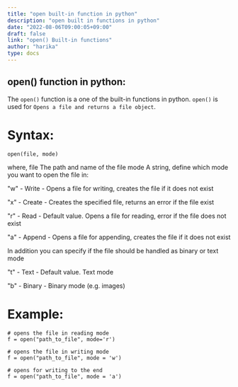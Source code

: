 ```yaml
---
title: "open built-in function in python"
description: "open built in functions in python"
date: "2022-08-06T09:00:05+09:00"
draft: false
link: "open() Built-in functions"
author: "harika"
type: docs
---
```


## open() function in python:
The `open()` function is a one of the built-in functions in python.
`open()` is used for `Opens a file and returns a file object`.

# Syntax:
```
open(file, mode)
```
where,
file 	The path and name of the file
mode 	A string, define which mode you want to open the file in:


"w" - Write - Opens a file for writing, creates the file if it does not exist

"x" - Create - Creates the specified file, returns an error if the file exist

"r" - Read - Default value. Opens a file for reading, error if the file does not exist

"a" - Append - Opens a file for appending, creates the file if it does not exist


In addition you can specify if the file should be handled as binary or text mode

"t" - Text - Default value. Text mode

"b" - Binary - Binary mode (e.g. images)

# Example:
```
# opens the file in reading mode
f = open("path_to_file", mode='r')

# opens the file in writing mode 
f = open("path_to_file", mode = 'w')

# opens for writing to the end 
f = open("path_to_file", mode = 'a')
```